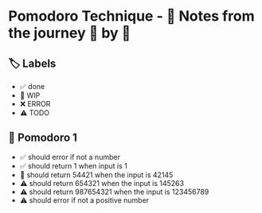 # Pomodoro Technique - 📝 Notes from the journey 🍅 by 🍅


## 🏷️ Labels

- ✅ done
- 🚧 WIP
- ❌ ERROR
- ⚠ TODO

## 🍅 Pomodoro 1

- ✅ should error if not a number
- ✅ should return 1 when input is 1
- 🚧 should return 54421 when the input is 42145
- ⚠ should return 654321 when the input is 145263
- ⚠ should return 987654321 when the input is 123456789
- ⚠ should error if not a positive number
